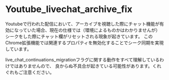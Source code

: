 # Youtube_livechat_archive_fix

Youtubeで行われた配信において、アーカイブを視聴した際にチャット機能が有効になっていた場合、現在の仕様では（環境によるものかはわかりませんが）
シークをした際にチャット欄がリセットされる現象が起きています。
このChrome拡張機能では関連するプロパティを無効化することでシーク同期を実現しています。

live_chat_continuations_migrationフラグに関する動作をすべて理解しているわけではありませんので、
良からぬ不具合が起きている可能性があります。くれぐれもご注意ください。
